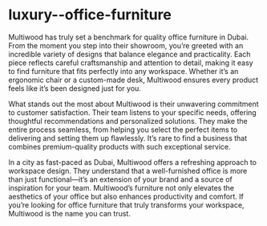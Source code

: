 # luxury--office-furniture

Multiwood has truly set a benchmark for quality office furniture in Dubai. From the moment you step into their showroom, you’re greeted with an incredible variety of designs that balance elegance and practicality. Each piece reflects careful craftsmanship and attention to detail, making it easy to find furniture that fits perfectly into any workspace. Whether it’s an ergonomic chair or a custom-made desk, Multiwood ensures every product feels like it’s been designed just for you.

What stands out the most about Multiwood is their unwavering commitment to customer satisfaction. Their team listens to your specific needs, offering thoughtful recommendations and personalized solutions. They make the entire process seamless, from helping you select the perfect items to delivering and setting them up flawlessly. It’s rare to find a business that combines premium-quality products with such exceptional service.

In a city as fast-paced as Dubai, Multiwood offers a refreshing approach to workspace design. They understand that a well-furnished office is more than just functional—it’s an extension of your brand and a source of inspiration for your team. Multiwood’s furniture not only elevates the aesthetics of your office but also enhances productivity and comfort. If you’re looking for office furniture that truly transforms your workspace, Multiwood is the name you can trust.
